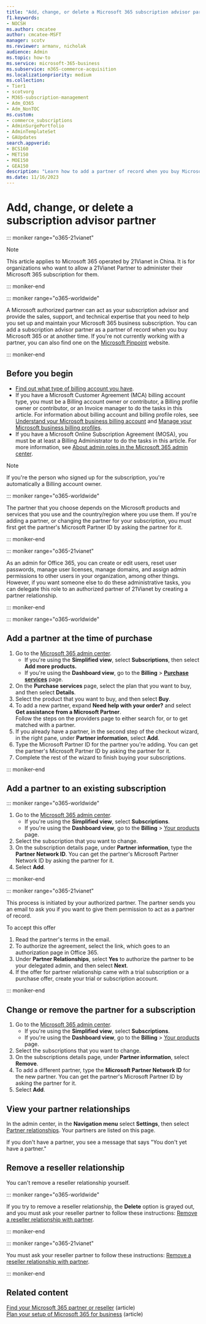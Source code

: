 ```yaml
---
title: "Add, change, or delete a Microsoft 365 subscription advisor partner"
f1.keywords:
- NOCSH
ms.author: cmcatee
author: cmcatee-MSFT
manager: scotv
ms.reviewer: armanv, nicholak
audience: Admin
ms.topic: how-to
ms.service: microsoft-365-business
ms.subservice: m365-commerce-acquisition
ms.localizationpriority: medium
ms.collection: 
- Tier1
- scotvorg
- M365-subscription-management 
- Adm_O365
- Adm_NonTOC
ms.custom: 
- commerce_subscriptions
- AdminSurgePortfolio
- AdminTemplateSet
- GAUpdates
search.appverid:
- BCS160
- MET150
- MOE150
- GEA150
description: "Learn how to add a partner of record when you buy Microsoft 365, change the partner, or delete a partner from a subscription."
ms.date: 11/16/2023
---
```


# Add, change, or delete a subscription advisor partner

::: moniker range="o365-21vianet"

> [!NOTE]
> This article applies to Microsoft 365 operated by 21Vianet in China. It is for organizations who want to allow a 21Vianet Partner to administer their Microsoft 365 subscription for them.

::: moniker-end

::: moniker range="o365-worldwide"

A Microsoft authorized partner can act as your subscription advisor and provide the sales, support, and technical expertise that you need to help you set up and maintain your Microsoft 365 business subscription. You can add a subscription advisor partner as a partner of record when you buy Microsoft 365 or at another time. If you're not currently working with a partner, you can also find one on the [Microsoft Pinpoint](https://pinpoint.microsoft.com) website.

::: moniker-end

## Before you begin

- [Find out what type of billing account you have](../../commerce/manage-billing-accounts.md#view-my-billing-accounts).
- If you have a Microsoft Customer Agreement (MCA) billing account type, you must be a Billing account owner or contributor, a Billing profile owner or contributor, or an Invoice manager to do the tasks in this article. For information about billing account and billing profile roles, see [Understand your Microsoft business billing account](../../commerce/manage-billing-accounts.md) and [Manage your Microsoft business billing profiles](../../commerce/billing-and-payments/manage-billing-profiles.md).
- If you have a Microsoft Online Subscription Agreement (MOSA), you must be at least a Billing Administrator to do the tasks in this article. For more information, see [About admin roles in the Microsoft 365 admin center](../add-users/about-admin-roles.md).

> [!NOTE]
> If you're the person who signed up for the subscription, you're automatically a Billing account owner.

::: moniker range="o365-worldwide"

The partner that you choose depends on the Microsoft products and services that you use and the country/region where you use them. If you're adding a partner, or changing the partner for your subscription, you must first get the partner's Microsoft Partner ID by asking the partner for it.

::: moniker-end

::: moniker range="o365-21vianet"

As an admin for Office 365, you can create or edit users, reset user passwords, manage user licenses, manage domains, and assign admin permissions to other users in your organization, among other things. However, if you want someone else to do these administrative tasks, you can delegate this role to an authorized partner of 21Vianet by creating a partner relationship.

::: moniker-end

::: moniker range="o365-worldwide"

## Add a partner at the time of purchase

1. Go to the <a href="https://go.microsoft.com/fwlink/p/?linkid=2024339" target="_blank">Microsoft 365 admin center</a>.
    - If you're using the **Simplified view**, select **Subscriptions**, then select **Add more products.**
    - If you're using the **Dashboard view**, go to the **Billing** \> <a href="https://go.microsoft.com/fwlink/p/?linkid=868433" target="_blank">**Purchase services**</a> page.
2. On the **Purchase services** page, select the plan that you want to buy, and then select **Details**.
3. Select the product that you want to buy, and then select **Buy**.
4. To add a new partner, expand **Need help with your order?** and select **Get assistance from a Microsoft Partner**.<br/>
Follow the steps on the providers page to either search for, or to get matched with a partner.
5. If you already have a partner, in the second step of the checkout wizard, in the right pane, under **Partner information**, select **Add**.
6. Type the Microsoft Partner ID for the partner you're adding. You can get the partner's Microsoft Partner ID by asking the partner for it.
7. Complete the rest of the wizard to finish buying your subscriptions.

::: moniker-end

## Add a partner to an existing subscription

::: moniker range="o365-worldwide"

1. Go to the <a href="https://go.microsoft.com/fwlink/p/?linkid=2024339" target="_blank">Microsoft 365 admin center</a>.
    - If you're using the **Simplified view**, select **Subscriptions**.
    - If you're using the **Dashboard view**, go to the **Billing** \> <a href="https://go.microsoft.com/fwlink/p/?linkid=842054" target="_blank">Your products</a> page.
2. Select the subscription that you want to change.
3. On the subscription details page, under **Partner information**, type the **Partner Network ID**. You can get the partner's Microsoft Partner Network ID by asking the partner for it.
4. Select **Add**.

::: moniker-end

::: moniker range="o365-21vianet"

This process is initiated by your authorized partner. The partner sends you an email to ask you if you want to give them permission to act as a partner of record.
  
To accept this offer
  
1. Read the partner's terms in the email.
2. To authorize the agreement, select the link, which goes to an authorization page in Office 365.
3. Under **Partner Relationships**, select **Yes** to authorize the partner to be your delegated admin, and then select **Next**.
4. If the offer for partner relationship came with a trial subscription or a purchase offer, create your trial or subscription account.

::: moniker-end

## Change or remove the partner for a subscription

1. Go to the <a href="https://go.microsoft.com/fwlink/p/?linkid=2024339" target="_blank">Microsoft 365 admin center</a>.
    - If you're using the **Simplified view**, select **Subscriptions**.
    - If you're using the **Dashboard view**, go to the **Billing** \> <a href="https://go.microsoft.com/fwlink/p/?linkid=842054" target="_blank">Your products</a> page.
2. Select the subscriptions that you want to change.
3. On the subscriptions details page, under **Partner information**, select **Remove**.
4. To add a different partner, type the **Microsoft Partner Network ID** for the new partner. You can get the partner's Microsoft Partner ID by asking the partner for it.
5. Select **Add**.
  
## View your partner relationships

In the admin center, in the **Navigation menu** select **Settings**, then select <a href="https://go.microsoft.com/fwlink/p/?linkid=2074649" target="_blank">Partner relationships</a>. Your partners are listed on this page.

If you don't have a partner, you see a message that says "You don't yet have a partner."
  
## Remove a reseller relationship

You can't remove a reseller relationship yourself.

::: moniker range="o365-worldwide"
  
If you try to remove a reseller relationship, the **Delete** option is grayed out, and you must ask your reseller partner to follow these instructions: [Remove a reseller relationship with partner](/partner-center/remove-a-relationship).

::: moniker-end

::: moniker range="o365-21vianet"
  
You must ask your reseller partner to follow these instructions: [Remove a reseller relationship with partner](/partner-center/remove-a-relationship).
  
::: moniker-end

## Related content

[Find your Microsoft 365 partner or reseller](../manage/find-your-partner-or-reseller.md) (article)\
[Plan your setup of Microsoft 365 for business](../setup/plan-your-setup.md) (article)
